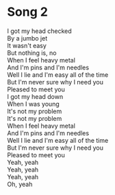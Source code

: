 # Song 2

I got my head checked  
By a jumbo jet  
It wasn't easy  
But nothing is, no  
When I feel heavy metal  
And I'm pins and I'm needles  
Well I lie and I'm easy all of the time  
But I'm never sure why I need you  
Pleased to meet you  
I got my head down  
When I was young  
It's not my problem  
It's not my problem  
When I feel heavy metal  
And I'm pins and I'm needles  
Well I lie and I'm easy all of the time  
But I'm never sure why I need you  
Pleased to meet you  
Yeah, yeah  
Yeah, yeah  
Yeah, yeah  
Oh, yeah
